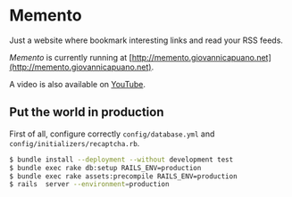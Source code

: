 Memento
=======
Just a website where bookmark interesting links and read your RSS feeds.

*Memento* is currently running at [http://memento.giovannicapuano.net](http://memento.giovannicapuano.net).

A video is also available on [YouTube](https://www.youtube.com/watch?v=7AxFSrwa2Lc).

Put the world in production
---------------------------
First of all, configure correctly `config/database.yml` and `config/initializers/recaptcha.rb`.

```sh
$ bundle install --deployment --without development test
$ bundle exec rake db:setup RAILS_ENV=production
$ bundle exec rake assets:precompile RAILS_ENV=production
$ rails  server --environment=production
```
